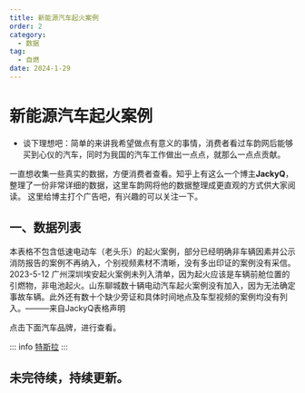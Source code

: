 ```yaml
---
title: 新能源汽车起火案例
order: 2
category:
  - 数据
tag:
  - 自燃
date: 2024-1-29
---
```




# 新能源汽车起火案例

- 谈下理想吧：简单的来讲我希望做点有意义的事情，消费者看过车韵网后能够买到心仪的汽车，同时为我国的汽车工作做出一点点，就那么一点点贡献。

一直想收集一些真实的数据，方便消费者查看。知乎上有这么一个博主**JackyQ**，整理了一份非常详细的数据，这里车韵网将他的数据整理成更直观的方式供大家阅读。 这里给博主打个广告吧，有兴趣的可以关注一下。



## 一、数据列表
本表格不包含低速电动车（老头乐）的起火案例，部分已经明确非车辆因素并公示消防报告的案例不再纳入，个别视频素材不清晰，没有多出印证的案例没有采信。2023-5-12 广州深圳埃安起火案例未列入清单，因为起火应该是车辆前舱位置的引燃物，非电池起火。山东聊城数十辆电动汽车起火案例没有加入，因为无法确定事故车辆。此外还有数十个缺少旁证和具体时间地点及车型视频的案例均没有列入。———来自JackyQ表格声明

点击下面汽车品牌，进行查看。



::: info <a href="../idata/特斯拉.md">特斯拉</a>
:::



## 未完待续，持续更新。



